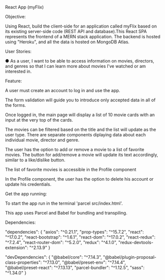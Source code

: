 React App (myFlix)

Objective:

Using React, build the client-side for an application called myFlix based on its existing server-side code (REST API and database).This React SPA represents the frontend of a MERN stack application. The backend is hosted using "Heroku", and all the data is hosted on MongoDB Atlas.

User Stories:

● As a user, I want to be able to access information on movies, directors, and genres so
that I can learn more about movies I’ve watched or am interested in.

Feature:

A user must create an account to log in and use the app.

The form validation will guide you to introduce only accepted data in all of the forms.

Once logged in, the main page will display a list of 10 movie cards with an input at the very top of the cards.

The movies can be filtered based on the title and the list will update as the user type.
There are separate components diplaying data about each individual movie, director and genre.

The user has the option to add or remove a movie to a list of favorite movies. The button for add/remove a movie will update its text accordingly, similar to a like/dislike button.

The list of favorite movies is accessible in the Profile component

In the Profile component, the user has the option to delete his account or update his credentials.

Get the app running:

To start the app run in the terminal 'parcel src/index.html'.

This app uses Parcel and Babel for bundling and transpiling.

Dependencies:

"dependencies": {
"axios": "^0.21.1",
"prop-types": "^15.7.2",
"react": "^17.0.2",
"react-bootstrap": "^1.6.1",
"react-dom": "^17.0.2",
"react-redux": "^7.2.4",
"react-router-dom": "^5.2.0",
"redux": "^4.1.0",
"redux-devtools-extension": "^2.13.9"
}

"devDependencies": {
"@babel/core": "^7.14.3",
"@babel/plugin-proposal-class-properties": "^7.13.0",
"@babel/preset-env": "^7.14.4",
"@babel/preset-react": "^7.13.13",
"parcel-bundler": "^1.12.5",
"sass": "^1.34.0"
}
